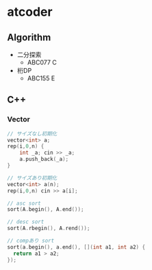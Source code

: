 # atcoder

## Algorithm
- 二分探索
  - ABC077 C
- 桁DP
  - ABC155 E

## C++

### Vector
```c++
// サイズなし初期化
vector<int> a;
rep(i,0,n) {
    int _a; cin >> _a;
    a.push_back(_a);
}

// サイズあり初期化
vector<int> a(n);
rep(i,0,n) cin >> a[i];
```

```c++
// asc sort
sort(A.begin(), A.end());

// desc sort
sort(A.rbegin(), A.rend());

// compあり sort
sort(a.begin(), a.end(), [](int a1, int a2) {
  return a1 > a2;
});
```
